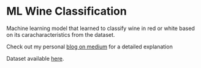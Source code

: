 # ML Wine Classification
Machine learning model that learned to classify wine in red or white based on its caracharacteristics from the dataset.

Check out my personal [blog on medium](https://medium.com/joguei-os-dados/meu-primeiro-modelo-de-machine-learning-feb5b67dbe3b) for a detailed explanation

Dataset available [here](https://www.kaggle.com/dell4010/wine-dataset).
